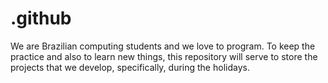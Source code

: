 # .github
We are Brazilian computing students and we love to program. To keep the practice and also to learn new things, this repository will serve to store the projects that we develop, specifically, during the holidays.
